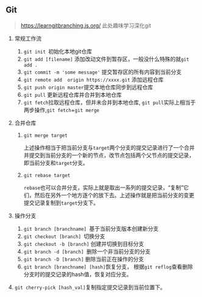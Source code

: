 ## Git

> <https://learngitbranching.js.org/> 此处趣味学习深化git

1. 常规工作流
   1. `git init `初始化本地git仓库
   2. `git add [filename]` 添加改动文件到暂存区，一般没什么特殊的就`git add .`
   3. `git commit -m 'some message'` 提交暂存区的所有内容到当前分支
   4. `git remote add  origin https://xxxx.git` 添加远程仓库
   5. `git push origin master`提交本地仓库同步到远程仓库
   6. `git pull` 更新远程仓库并合并到本地仓库
   7. `git fetch`拉取远程仓库，但并未合并到本地仓库, `git pull`实际上相当于两步操作,`git fetch`+`git merge`

2. 合并仓库

   1. `git merge target`

      上述操作相当于把当前分支与`target`两个分支的提交记录进行了一个合并并提交到当前分支的一个新的节点，改节点包括两个父节点的提交记录，即当前分支和`target`分支。

   2. `git rebase target`

      `rebase`也可以合并分支，实际上就是取出一系列的提交记录，“复制”它们，然后在另外一个地方逐个的放下去。上述操作就是把当前分支的变更提交记录复制到`target`分支下。

3. 操作分支

   1. `git branch [branchname] `基于当前分支版本创建新分支
   2. `git checkout [branch] `切换分支
   3. `git checkout -b [branch]` 创建并切换到目标分支
   4. `git branch -d [branch] `删除一个非当前分支的分支
   5. `git branch -D [branch]` 删除当前正在操作的分支
   6. `git branch [branchname] [hash]`恢复分支， 根据`git reflog`查看删除分支时的提交记录的hash值，恢复对应分支。

4. `git cherry-pick [hash_val]`复制指定提交记录到当前位置下。
